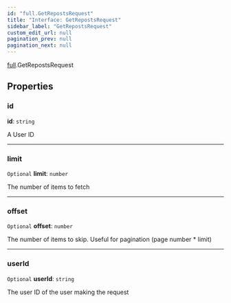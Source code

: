 ```yaml
---
id: "full.GetRepostsRequest"
title: "Interface: GetRepostsRequest"
sidebar_label: "GetRepostsRequest"
custom_edit_url: null
pagination_prev: null
pagination_next: null
---
```


[full](../namespaces/full.md).GetRepostsRequest

## Properties

### id

 **id**: `string`

A User ID

___

### limit

 `Optional` **limit**: `number`

The number of items to fetch

___

### offset

 `Optional` **offset**: `number`

The number of items to skip. Useful for pagination (page number * limit)

___

### userId

 `Optional` **userId**: `string`

The user ID of the user making the request
